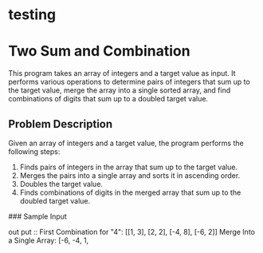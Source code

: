 # testing


# Two Sum and Combination

This program takes an array of integers and a target value as input. It performs various operations to determine pairs of integers that sum up to the target value, merge the array into a single sorted array, and find combinations of digits that sum up to a doubled target value.

## Problem Description

Given an array of integers and a target value, the program performs the following steps:

1. Finds pairs of integers in the array that sum up to the target value.
2. Merges the pairs into a single array and sorts it in ascending order.
3. Doubles the target value.
4. Finds combinations of digits in the merged array that sum up to the doubled target value.

### Sample Input

out put ::
First Combination for "4": [[1, 3], [2, 2], [-4, 8], [-6, 2]]
Merge Into a Single Array: [-6, -4, 1,
